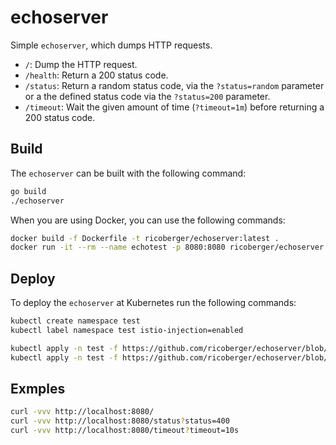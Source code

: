 # echoserver

Simple `echoserver`, which dumps HTTP requests.

- `/`: Dump the HTTP request.
- `/health`: Return a 200 status code.
- `/status`: Return a random status code, via the `?status=random` parameter or a the defined status code via the `?status=200` parameter.
- `/timeout`: Wait the given amount of time (`?timeout=1m`) before returning a 200 status code.

## Build

The `echoserver` can be built with the following command:

```sh
go build
./echoserver
```

When you are using Docker, you can use the following commands:

```sh
docker build -f Dockerfile -t ricoberger/echoserver:latest .
docker run -it --rm --name echotest -p 8080:8080 ricoberger/echoserver:latest
```

## Deploy

To deploy the `echoserver` at Kubernetes run the following commands:

```sh
kubectl create namespace test
kubectl label namespace test istio-injection=enabled

kubectl apply -n test -f https://github.com/ricoberger/echoserver/blob/main/deploy/echoserver-deploy.yaml
kubectl apply -n test -f https://github.com/ricoberger/echoserver/blob/main/deploy/echoserver-svc.yaml
```

## Exmples

```sh
curl -vvv http://localhost:8080/
curl -vvv http://localhost:8080/status?status=400
curl -vvv http://localhost:8080/timeout?timeout=10s
```
